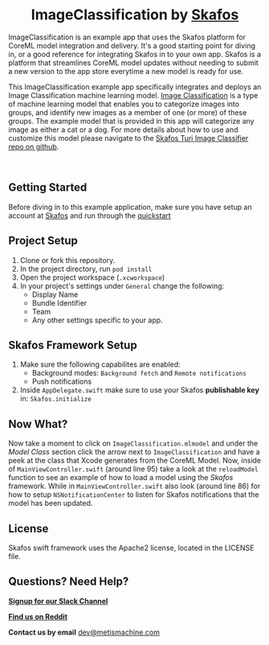 <h1 align="center">ImageClassification by <a href="https://skafos.ai">Skafos</a></h1>

ImageClassification is an example app that uses the Skafos platform for CoreML model integration and delivery. It's a good starting point for diving in, or a good reference for integrating Skafos in to your own app. Skafos is a platform that streamlines CoreML model updates without needing to submit a new version to the app store everytime a new model is ready for use.

This ImageClassification example app specifically integrates and deploys an Image Classification machine learning model. [Image Classification](https://docs.metismachine.io/docs/image-classification) is a type of machine learning model that enables you to categorize images into groups, and identify new images as a member of one (or more) of these groups. The example model that is provided in this app will categorize any image as either a cat or a dog. For more details about how to use and customize this model please navigate to the [Skafos Turi Image Classifier repo on github](https://github.com/skafos/TuriImageClassifier).

<br>

## Getting Started

Before diving in to this example application, make sure you have setup an account at [Skafos](https://skafos.ai) and run through the [quickstart](https://dashboard.skafos.ai/quickstart/project)

## Project Setup

1. Clone or fork this repository.
2. In the project directory, run `pod install`
3. Open the project workspace (`.xcworkspace`)
4. In your project's settings under `General` change the following:
    * Display Name
    * Bundle Identifier
    * Team
    * Any other settings specific to your app.

## Skafos Framework Setup

1. Make sure the following capabilites are enabled:
    * Background modes: `Background fetch` and `Remote notifications`
    * Push notifications
2. Inside `AppDelegate.swift` make sure to use your Skafos **publishable key** in: `Skafos.initialize`

## Now What?

Now take a moment to click on `ImageClassification.mlmodel` and under the *Model Class* section click the arrow next 
to `ImageClassification` and have a peek at the class that Xcode generates from the CoreML Model. Now, inside of 
`MainViewController.swift` (around line 95) take a look at the `reloadModel` function to see an example of
how to load a model using the *Skafos* framework. While in `MainViewController.swift` also look (around line 86)
for how to setup `NSNotificationCenter` to listen for Skafos notifications that the model has been updated.

## License

Skafos swift framework uses the Apache2 license, located in the LICENSE file.

## Questions? Need Help? 

[**Signup for our Slack Channel**](https://skafosai.slack.com/)

[**Find us on Reddit**](https://reddit.com/r/skafos) 

**Contact us by email** <a href="mailto:..">dev@metismachine.com</a>
